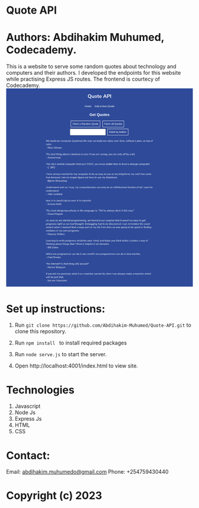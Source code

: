# Quote API
# Authors: Abdihakim Muhumed, Codecademy.
This is a website to serve some random quotes about technology and computers and their authors. I developed the endpoints for this website while practising Express JS routes. The frontend is courtecy of Codecademy.
![Preview](quote-api.png)
# Set up instructions:
1. Run `git clone https://github.com/Abdihakim-Muhumed/Quote-API.git` to clone this repository.

2. Run `npm install ` to install required packages

3. Run `node serve.js` to start the server.

4. Open http://localhost:4001/index.html to view site.
# Technologies
 1. Javascript
 2. Node Js
 3. Express Js
 4. HTML
 5. CSS
 # Contact:

 Email: abdihakim.muhumedo@gmail.com 
 Phone: +254759430440

 # Copyright (c) 2023